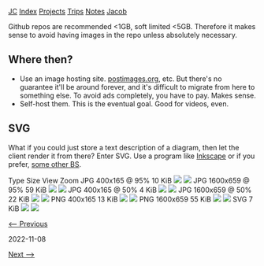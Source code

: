 [JC](/index.html) [Index](/index.html) [Projects](/projects.html) [Trips](/trips.html) [Notes](/notes.html) [Jacob](/about.html)

Github repos are recommended &lt;1GB, soft limited &lt;5GB. Therefore it makes sense to avoid having images in the repo unless absolutely necessary.

## Where then?

- Use an image hosting site. [postimages.org](https://postimages.org/), etc. But there's no guarantee it'll be around forever, and it's difficult to migrate from here to something else. To avoid ads completely, you have to pay. Makes sense.
- Self-host them. This is the eventual goal. Good for videos, even.

## SVG

What if you could just store a text description of a diagram, then let the client render it from there? Enter SVG. Use a program like [Inkscape](https://inkscape.org/) or if you prefer, [some other BS](https://www.newsweek.com/adobe-cancelation-fee-twitter-users-argue-morally-correct-pirate-software-1583146).

Type Size View Zoom JPG 400x165 @ 95% 10 KiB ![](https://i.postimg.cc/yxM23FZF/img-jpg-400-95pct.jpg) ![](https://i.postimg.cc/yxM23FZF/img-jpg-400-95pct.jpg) JPG 1600x659 @ 95% 59 KiB ![](https://i.postimg.cc/j5kptVq3/img-jpg-1600-95pct.jpg) ![](https://i.postimg.cc/j5kptVq3/img-jpg-1600-95pct.jpg) JPG 400x165 @ 50% 4 KiB ![](https://i.postimg.cc/MZnTRqBT/img-jpg-400-50pct.jpg) ![](https://i.postimg.cc/MZnTRqBT/img-jpg-400-50pct.jpg) JPG 1600x659 @ 50% 22 KiB ![](https://i.postimg.cc/nc7hR20f/img-jpg-1600-50pct.jpg) ![](https://i.postimg.cc/nc7hR20f/img-jpg-1600-50pct.jpg) PNG 400x165 13 KiB ![](https://i.postimg.cc/tR8gNwdz/img-png-400.png) ![](https://i.postimg.cc/tR8gNwdz/img-png-400.png) PNG 1600x659 55 KiB ![](https://i.postimg.cc/x12TWm4J/img-png-1600.png) ![](https://i.postimg.cc/x12TWm4J/img-png-1600.png) SVG 7 KiB ![](/assets/svg/st-a410/hook1.svg) ![](/assets/svg/st-a410/hook1.svg)

[&lt;-- Previous](/log/ads.html)

2022-11-08

[Next --&gt;](/log/rm-r.html)
